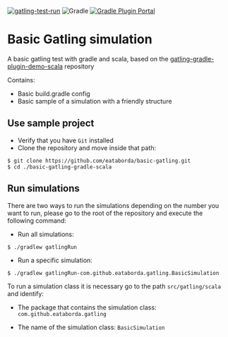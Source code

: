 [![gatling-test-run](https://github.com/eataborda/basic-gatling-gradle-scala/actions/workflows/test-run.yml/badge.svg)](https://github.com/eataborda/basic-gatling-gradle-scala/actions/workflows/test-run.yml)
![Gradle](https://img.shields.io/badge/Gradle-7.3.3-blue)
[![Gradle Plugin Portal](https://img.shields.io/badge/io.gatling.gradle-3.7.3-blue)](https://plugins.gradle.org/plugin/io.gatling.gradle)

# Basic Gatling simulation
A basic gatling test with gradle and scala, based on the [gatling-gradle-plugin-demo-scala](https://github.com/gatling/gatling-gradle-plugin-demo-scala) repository

Contains:
- Basic build.gradle config
- Basic sample of a simulation with a friendly structure

## Use sample project
- Verify that you have `Git` installed
- Clone the repository and move inside that path:
```shellscript
$ git clone https://github.com/eataborda/basic-gatling.git
$ cd ./basic-gatling-gradle-scala
```

## Run simulations
There are two ways to run the simulations depending on the number you want to run, please go to the root of the repository and execute the following command:
- Run all simulations:
```
$ ./gradlew gatlingRun
```
- Run a specific simulation:
```
$ ./gradlew gatlingRun-com.github.eataborda.gatling.BasicSimulation
```
To run a simulation class it is necessary go to the path `src/gatling/scala` and identify:

- The package that contains the simulation class: `com.github.eataborda.gatling`

- The name of the simulation class: `BasicSimulation`